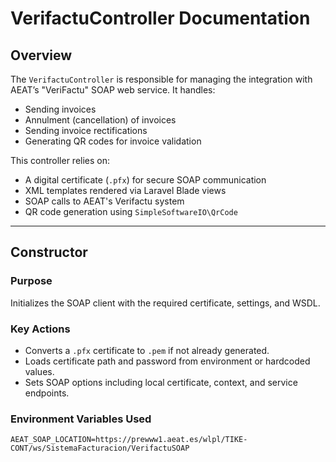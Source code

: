 # VerifactuController Documentation

## Overview

The `VerifactuController` is responsible for managing the integration with AEAT’s "VeriFactu" SOAP web service. It handles:

-   Sending invoices
-   Annulment (cancellation) of invoices
-   Sending invoice rectifications
-   Generating QR codes for invoice validation

This controller relies on:

-   A digital certificate (`.pfx`) for secure SOAP communication
-   XML templates rendered via Laravel Blade views
-   SOAP calls to AEAT's Verifactu system
-   QR code generation using `SimpleSoftwareIO\QrCode`

---

## Constructor

### Purpose

Initializes the SOAP client with the required certificate, settings, and WSDL.

### Key Actions

-   Converts a `.pfx` certificate to `.pem` if not already generated.
-   Loads certificate path and password from environment or hardcoded values.
-   Sets SOAP options including local certificate, context, and service endpoints.

### Environment Variables Used

```env
AEAT_SOAP_LOCATION=https://prewww1.aeat.es/wlpl/TIKE-CONT/ws/SistemaFacturacion/VerifactuSOAP
```
